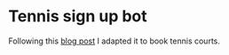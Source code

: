 # Tennis sign up bot

Following this [blog post](https://tmonty.tech/create-an-automated-web-bot-with-selenium-in-python) I adapted it to book tennis courts.

